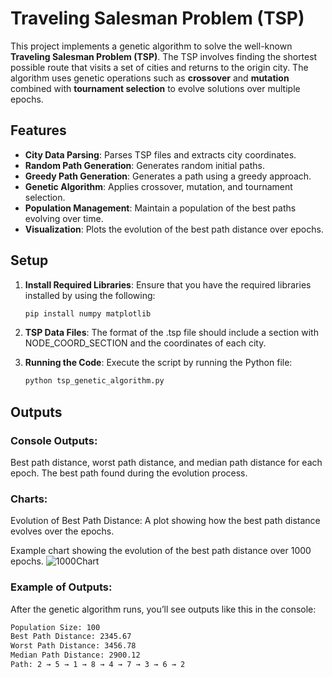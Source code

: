 # Traveling Salesman Problem (TSP)

This project implements a genetic algorithm to solve the well-known **Traveling Salesman Problem (TSP)**. The TSP involves finding the shortest possible route that visits a set of cities and returns to the origin city. The algorithm uses genetic operations such as **crossover** and **mutation** combined with **tournament selection** to evolve solutions over multiple epochs.

## Features

- **City Data Parsing**: Parses TSP files and extracts city coordinates.
- **Random Path Generation**: Generates random initial paths.
- **Greedy Path Generation**: Generates a path using a greedy approach.
- **Genetic Algorithm**: Applies crossover, mutation, and tournament selection.
- **Population Management**: Maintain a population of the best paths evolving over time.
- **Visualization**: Plots the evolution of the best path distance over epochs.

## Setup

1. **Install Required Libraries**:
   Ensure that you have the required libraries installed by using the following:
   ```bash
   pip install numpy matplotlib
2. **TSP Data Files**:
   The format of the .tsp file should include a section with NODE_COORD_SECTION and the coordinates of each city.

3. **Running the Code**: Execute the script by running the Python file:
   ```bash
   python tsp_genetic_algorithm.py

## Outputs

### Console Outputs:
Best path distance, worst path distance, and median path distance for each epoch.
The best path found during the evolution process.

### Charts:
Evolution of Best Path Distance: A plot showing how the best path distance evolves over the epochs.

Example chart showing the evolution of the best path distance over 1000 epochs.
![1000Chart](/Report/1000Chart.png)

### Example of Outputs:
After the genetic algorithm runs, you’ll see outputs like this in the console:
```bash
Population Size: 100
Best Path Distance: 2345.67
Worst Path Distance: 3456.78
Median Path Distance: 2900.12
Path: 2 → 5 → 1 → 8 → 4 → 7 → 3 → 6 → 2

